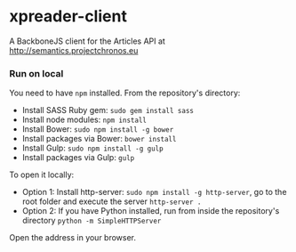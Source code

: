 # xpreader-client

A BackboneJS client for the Articles API at http://semantics.projectchronos.eu


### Run on local

You need to have `npm` installed.
From the repository's directory:

* Install SASS Ruby gem: `sudo gem install sass`
* Install node modules: `npm install`
* Install Bower: `sudo npm install -g bower`
* Install packages via Bower: `bower install`
* Install Gulp: `sudo npm install -g gulp`
* Install packages via Gulp: `gulp`

To open it locally:

* Option 1: Install http-server: `sudo npm install -g http-server`, go to the root folder and execute the server `http-server .`
* Option 2: If you have Python installed, run from inside the repository's directory `python -m SimpleHTTPServer`
 
Open the address in your browser.